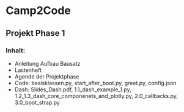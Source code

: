 # Camp2Code

## Projekt Phase 1

### Inhalt:
- Anleitung Aufbau Bausatz
- Lastenheft
- Agende der Projektphase
- Code: basisklassen.py, start_after_boot.py, greet.py, config.json
- Dash: Slides_Dash.pdf,  1.1_dash_example_1.py, 1.2_1.3_dash_core_componenets_and_plotly.py, 2.0_callbacks.py, 3.0_boot_strap.py
